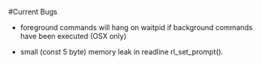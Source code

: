 #Current Bugs

 + foreground commands will hang on waitpid if background commands have been executed (OSX only)

 + small (const 5 byte) memory leak in readline rl_set_prompt().
